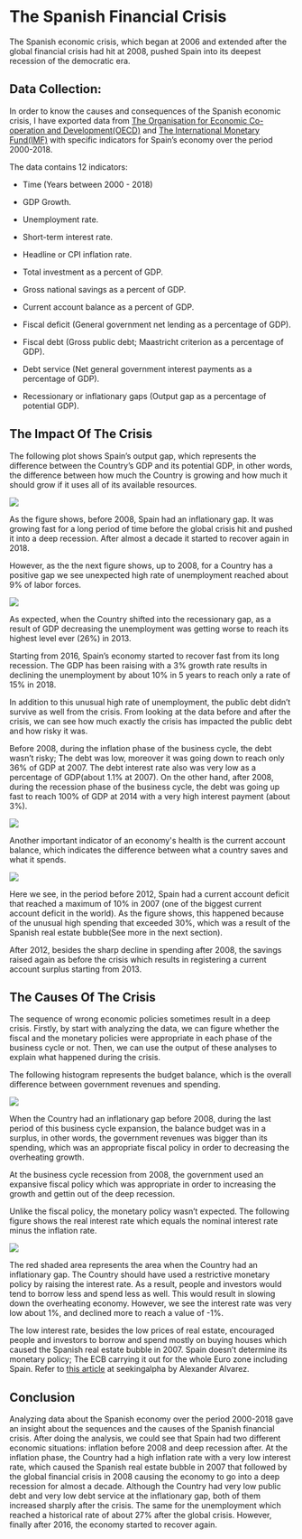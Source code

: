 # The Spanish Financial Crisis

The Spanish economic crisis, which began at 2006 and extended after the global financial crisis had hit at 2008, pushed Spain into its deepest recession of the democratic era.


Data Collection:
----------------

In order to know the causes and consequences of the Spanish economic crisis, I have exported data from [The Organisation for Economic Co-operation and Development(OECD)](https://www.oecd.org) and [The International Monetary Fund(IMF)](https://www.imf.org) with specific indicators for Spain’s economy over the period 2000-2018.

The data contains 12 indicators:

-   Time (Years between 2000 - 2018)

-   GDP Growth.

-   Unemployment rate.

-   Short-term interest rate.

-   Headline or CPI inflation rate.

-   Total investment as a percent of GDP.

-   Gross national savings as a percent of GDP.

-   Current account balance as a percent of GDP.

-   Fiscal deficit (General government net lending as a percentage of GDP).

-   Fiscal debt (Gross public debt; Maastricht criterion as a percentage of GDP).

-   Debt service (Net general government interest payments as a percentage of GDP).

-   Recessionary or inflationary gaps (Output gap as a percentage of potential GDP).


The Impact Of The Crisis
------------------------

The following plot shows Spain’s output gap, which represents the difference between the Country’s GDP and its potential GDP, in other words, the difference between how much the Country is growing and how much it should grow if it uses all of its available resources.

<img src="figures/figure1-1.png" style="display: block; margin: auto;" />

As the figure shows, before 2008, Spain had an inflationary gap. It was growing fast for a long period of time before the global crisis hit and pushed it into a deep recession. After almost a decade it started to recover again in 2018.

However, as the the next figure shows, up to 2008, for a Country has a positive gap we see unexpected high rate of unemployment reached about 9% of labor forces.

<img src="figures/figure2-1.png" style="display: block; margin: auto;" />

As expected, when the Country shifted into the recessionary gap, as a result of GDP decreasing the unemployment was getting worse to reach its highest level ever (26%) in 2013.

Starting from 2016, Spain’s economy started to recover fast from its long recession. The GDP has been raising with a 3% growth rate results in declining the unemployment by about 10% in 5 years to reach only a rate of 15% in 2018.

In addition to this unusual high rate of unemployment, the public debt didn’t survive as well from the crisis. From looking at the data before and after the crisis, we can see how much exactly the crisis has impacted the public debt and how risky it was.

Before 2008, during the inflation phase of the business cycle, the debt wasn’t risky; The debt was low, moreover it was going down to reach only 36% of GDP at 2007. The debt interest rate also was very low as a percentage of GDP(about 1.1% at 2007). On the other hand, after 2008, during the recession phase of the business cycle, the debt was going up fast to reach 100% of GDP at 2014 with a very high interest payment (about 3%).

<img src="figures/figure3-1.png" style="display: block; margin: auto;" />

Another important indicator of an economy's health is the current account balance, which indicates the difference between what a country saves and what it spends.

<img src="figures/figure4-1.png" style="display: block; margin: auto;" />

Here we see, in the period before 2012, Spain had a current account deficit that reached a maximum of 10% in 2007 (one of the biggest current account deficit in the world). As the figure shows, this happened because of the unusual high spending that exceeded 30%, which was a result of the Spanish real estate bubble(See more in the next section).

After 2012, besides the sharp decline in spending after 2008, the savings raised again as before the crisis which results in registering a current account surplus starting from 2013.


The Causes Of The Crisis
------------------------

The sequence of wrong economic policies sometimes result in a deep crisis. Firstly, by start with analyzing the data, we can figure whether the fiscal and the monetary policies were appropriate in each phase of the business cycle or not. Then, we can use the output of these analyses to explain what happened during the crisis.

The following histogram represents the budget balance, which is the overall difference between government revenues and spending.

<img src="figures/figure5-1.png" style="display: block; margin: auto;" />

When the Country had an inflationary gap before 2008, during the last period of this business cycle expansion, the balance budget was in a surplus, in other words, the government revenues was bigger than its spending, which was an appropriate fiscal policy in order to decreasing the overheating growth.

At the business cycle recession from 2008, the government used an expansive fiscal policy which was appropriate in order to increasing the growth and gettin out of the deep recession.

Unlike the fiscal policy, the monetary policy wasn’t expected. The following figure shows the real interest rate which equals the nominal interest rate minus the inflation rate.

<img src="figures/figure6-1.png" style="display: block; margin: auto;" />

The red shaded area represents the area when the Country had an inflationary gap. The Country should have used a restrictive monetary policy by raising the interest rate. As a result, people and investors would tend to borrow less and spend less as well. This would result in slowing down the overheating economy. However, we see the interest rate was very low about 1%, and declined more to reach a value of -1%.

The low interest rate, besides the low prices of real estate, encouraged people and investors to borrow and spend mostly on buying houses which caused the Spanish real estate bubble in 2007. Spain doesn’t determine its monetary policy; The ECB carrying it out for the whole Euro zone including Spain. Refer to [this article](https://seekingalpha.com/article/4137457-creation-spanish-real-estate-bubble) at seekingalpha by Alexander Alvarez.

Conclusion
----------

Analyzing data about the Spanish economy over the period 2000-2018 gave an insight about the sequences and the causes of the Spanish financial crisis. After doing the analysis, we could see that Spain had two different economic situations: inflation before 2008 and deep recession after. At the inflation phase, the Country had a high inflation rate with a very low interest rate, which caused the Spanish real estate bubble in 2007 that followed by the global financial crisis in 2008 causing the economy to go into a deep recession for almost a decade. Although the Country had very low public debt and very low debt service at the inflationary gap, both of them increased sharply after the crisis. The same for the unemployment which reached a historical rate of about 27% after the global crisis. However, finally after 2016, the economy started to recover again.

